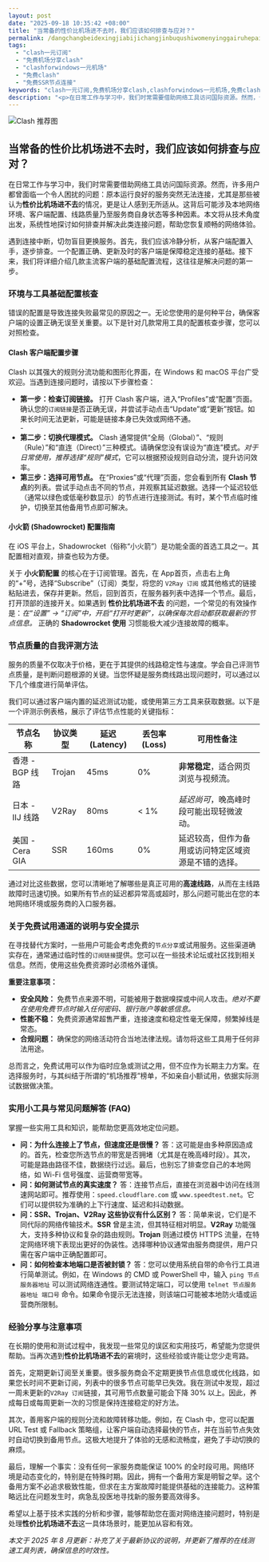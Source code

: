 ```yaml
---
layout: post
date: "2025-09-18 10:35:42 +08:00"
title: "当常备的性价比机场进不去时，我们应该如何排查与应对？"
permalink: /dangchangbeidexingjiabijichangjinbuqushiwomenyinggairuhepaichayuyingdui/
tags:
  - "clash一元订阅"
  - "免费机场分享clash"
  - "clashforwindows一元机场"
  - "免费clash"
  - "免费SSR节点连接"
keywords: "clash一元订阅,免费机场分享clash,clashforwindows一元机场,免费clash,免费SSR节点连接"
description: "<p>在日常工作与学习中，我们时常需要借助网络工具访问国际资源。然而，许多用户都曾面临一个令人困扰的问题：原本运行良好的服务突然无法连接，尤其是那些被认为<strong>性价比机场进不去</strong>的情况，更是让人感到无所适从。这背后可能涉及本地网络环境、客户端配置、线路质量乃至服务商自身状态等多种因素。本文将从技术角度出发，系统性地探讨如何排查并解决此类连接问题，帮助您恢复顺畅的网络体验。</p>"
---
```


![Clash 推荐图](https://clashjd.github.io/assets/img/一元机场订阅.png)

## 当常备的性价比机场进不去时，我们应该如何排查与应对？

<p>在日常工作与学习中，我们时常需要借助网络工具访问国际资源。然而，许多用户都曾面临一个令人困扰的问题：原本运行良好的服务突然无法连接，尤其是那些被认为<strong>性价比机场进不去</strong>的情况，更是让人感到无所适从。这背后可能涉及本地网络环境、客户端配置、线路质量乃至服务商自身状态等多种因素。本文将从技术角度出发，系统性地探讨如何排查并解决此类连接问题，帮助您恢复顺畅的网络体验。</p>
<p>遇到连接中断，切勿盲目更换服务。首先，我们应该冷静分析，从客户端配置入手，逐步排查。一个配置正确、更新及时的客户端是保障稳定连接的基础。接下来，我们将详细介绍几款主流客户端的基础配置流程，这往往是解决问题的第一步。</p>

<h3>环境与工具基础配置核查</h3>
<p>错误的配置是导致连接失败最常见的原因之一。无论您使用的是何种平台，确保客户端的设置正确无误至关重要。以下是针对几款常用工具的配置核查步骤，您可以对照检查。</p>

<h4>Clash 客户端配置步骤</h4>
<p>Clash 以其强大的规则分流功能和图形化界面，在 Windows 和 macOS 平台广受欢迎。当遇到连接问题时，请按以下步骤检查：</p>
<ul>
    <li><strong>第一步：检查订阅链接。</strong> 打开 Clash 客户端，进入“Profiles”或“配置”页面。确认您的<code>订阅链接</code>是否正确无误，并尝试手动点击“Update”或“更新”按钮。如果长时间无法更新，可能是链接本身已失效或网络不通。</li>
    - <li><strong>第二步：切换代理模式。</strong> Clash 通常提供“全局（Global）”、“规则（Rule）”和“直连（Direct）”三种模式。请确保您没有误设为“直连”模式。<em>对于日常使用，推荐选择“规则”模式</em>，它可以根据预设规则自动分流，提升访问效率。</li>
    <li><strong>第三步：选择可用节点。</strong> 在“Proxies”或“代理”页面，您会看到所有 <strong>Clash 节点</strong>的列表。尝试手动点击不同的节点，并观察其延迟数据。选择一个延迟较低（通常以绿色或低毫秒数显示）的节点进行连接测试。有时，某个节点临时维护，切换至其他备用节点即可解决。</li>
</ul>

<h4>小火箭 (Shadowrocket) 配置指南</h4>
<p>在 iOS 平台上，Shadowrocket（俗称“小火箭”）是功能全面的首选工具之一。其配置相对直观，排查也较为方便。</p>
<p>关于 <strong>小火箭配置</strong> 的核心在于订阅管理。首先，在 App首页，点击右上角的“+”号，选择“Subscribe”（订阅）类型，将您的 <code>V2Ray 订阅</code> 或其他格式的链接粘贴进去，保存并更新。然后，回到首页，在服务器列表中选择一个节点。最后，打开顶部的连接开关。如果遇到 <strong>性价比机场进不去</strong> 的问题，一个常见的有效操作是：<em>在“设置” -> “订阅”中，开启“打开时更新”，以确保每次启动都获取最新的节点信息。</em> 正确的 <strong>Shadowrocket 使用</strong> 习惯能极大减少连接故障的概率。</p>

<h3>节点质量的自我评测方法</h3>
<p>服务的质量不仅取决于价格，更在于其提供的线路稳定性与速度。学会自己评测节点质量，是判断问题根源的关键。当您怀疑是服务商线路出现问题时，可以通过以下几个维度进行简单评估。</p>
<p>我们可以通过客户端内置的延迟测试功能，或使用第三方工具来获取数据。以下是一个评测示例表格，展示了评估节点性能的关键指标：</p>
<table>
  <thead>
    <tr>
      <th>节点名称</th>
      <th>协议类型</th>
      <th>延迟 (Latency)</th>
      <th>丢包率 (Loss)</th>
      <th>可用性备注</th>
    </tr>
  </thead>
  <tbody>
    <tr>
      <td>香港 - BGP 线路</td>
      <td>Trojan</td>
      <td>45ms</td>
      <td>0%</td>
      <td><strong>非常稳定</strong>，适合网页浏览与视频流。</td>
    </tr>
    <tr>
      <td>日本 - IIJ 线路</td>
      <td>V2Ray</td>
      <td>80ms</td>
      <td>&lt; 1%</td>
      <td><em>延迟尚可</em>，晚高峰时段可能出现轻微波动。</td>
    </tr>
    <tr>
      <td>美国 - Cera GIA</td>
      <td>SSR</td>
      <td>160ms</td>
      <td>0%</td>
      <td>延迟较高，但作为备用或访问特定区域资源是不错的选择。</td>
    </tr>
  </tbody>
</table>
<p>通过对比这些数据，您可以清晰地了解哪些是真正可用的<strong>高速线路</strong>，从而在主线路故障时迅速切换。如果所有节点的延迟都异常高或超时，那么问题可能出在您的本地网络环境或服务商的入口服务器。</p>

<h3>关于免费试用通道的说明与安全提示</h3>
<p>在寻找替代方案时，一些用户可能会考虑免费的<code>节点分享</code>或试用服务。这些渠道确实存在，通常通过临时性的<code>订阅链接</code>提供。您可以在一些技术论坛或社区找到相关信息。然而，使用这些免费资源时必须格外谨慎。</p>
<p><strong>重要注意事项：</strong></p>
<ul>
    <li><strong>安全风险：</strong> 免费节点来源不明，可能被用于数据嗅探或中间人攻击。<em>绝对不要在使用免费节点时输入任何密码、银行账户等敏感信息。</em></li>
    <li><strong>性能不稳：</strong> 免费资源通常超售严重，连接速度和稳定性毫无保障，频繁掉线是常态。</li>
    <li><strong>合规问题：</strong> 确保您的网络活动符合当地法律法规。请勿将这些工具用于任何非法用途。</li>
</ul>
<p>总而言之，免费试用可以作为临时应急或测试之用，但不应作为长期主力方案。在选择服务时，与其纠结于所谓的“机场推荐”榜单，不如亲自小额试用，依据实际测试数据做决策。</p>

<h3>实用小工具与常见问题解答 (FAQ)</h3>
<p>掌握一些实用工具和知识，能帮助您更高效地定位问题。</p>
<ul>
    <li>
        <strong>问：为什么连接上了节点，但速度还是很慢？</strong>
        答：这可能是由多种原因造成的。首先，检查您所选节点的带宽是否拥堵（尤其是在晚高峰时段）。其次，可能是路由路径不佳，数据绕行过远。最后，也别忘了排查您自己的本地网络，如 Wi-Fi 信号强度、运营商带宽等。
    </li>
    <li>
        <strong>问：如何测试节点的真实速度？</strong>
        答：连接节点后，直接在浏览器中访问在线测速网站即可。推荐使用：<code>speed.cloudflare.com</code> 或 <code>www.speedtest.net</code>。它们可以提供较为准确的上下行速度、延迟和抖动数据。
    </li>
    <li>
        <strong>问：SSR、Trojan、V2Ray 这些协议有什么区别？</strong>
        答：简单来说，它们是不同代际的网络传输技术。<strong>SSR</strong> 曾是主流，但其特征相对明显。<strong>V2Ray</strong> 功能强大，支持多种协议和复杂的路由规则。<strong>Trojan</strong> 则通过模仿 HTTPS 流量，在特定网络环境下表现出更好的伪装性。选择哪种协议通常由服务商提供，用户只需在客户端中正确配置即可。
    </li>
    <li>
        <strong>问：如何检查本地端口是否被封锁？</strong>
        答：您可以使用系统自带的命令行工具进行简单测试。例如，在 Windows 的 CMD 或 PowerShell 中，输入 <code>ping 节点服务器地址</code> 可以测试网络连通性。要测试特定端口，可以使用 <code>telnet 节点服务器地址 端口号</code> 命令。如果命令提示无法连接，则该端口可能被本地防火墙或运营商所限制。
    </li>
</ul>

<h3>经验分享与注意事项</h3>
<p>在长期的使用和测试过程中，我发现一些常见的误区和实用技巧，希望能为您提供帮助。当再次遇到<strong>性价比机场进不去</strong>的窘境时，这些经验或许能让您少走弯路。</p>
<p>首先，定期更新订阅至关重要。很多服务商会不定期更换节点信息或优化线路，如果您长时间不更新订阅，列表中的很多节点可能早已失效。我在测试中发现，超过一周未更新的<code>V2Ray 订阅</code>链接，其可用节点数量可能会下降 30% 以上。因此，养成每日或每周更新一次的习惯是保持连接稳定的好方法。</p>
<p>其次，善用客户端的规则分流和故障转移功能。例如，在 Clash 中，您可以配置 URL Test 或 Fallback 策略组，让客户端自动选择最快的节点，并在当前节点失效时自动切换到备用节点。这极大地提升了体验的无感和流畅度，避免了手动切换的麻烦。</p>
<p>最后，理解一个事实：没有任何一家服务商能保证 100% 的全时段可用。网络环境是动态变化的，特别是在特殊时期。因此，拥有一个备用方案是明智之举。这个备用方案不必追求极致性能，但求在主方案故障时能提供基础的连接能力。这种策略远比在问题发生时，病急乱投医地寻找新的服务要高效得多。</p>
<p>希望以上基于技术实践的分析和步骤，能够帮助您在面对网络连接问题时，特别是处理<strong>性价比机场进不去</strong>这一具体场景时，能更加从容和有效。</p>

<p><em>本文于 2025 年 8 月更新：补充了关于最新协议的说明，并更新了推荐的在线测速工具列表，确保信息的时效性。</em></p>